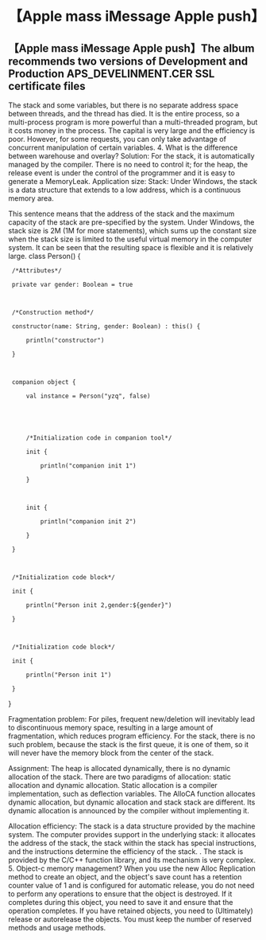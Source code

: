 # 【Apple mass iMessage Apple push】
## 【Apple mass iMessage Apple push】The album recommends two versions of Development and Production APS_DEVELINMENT.CER SSL certificate files

The stack and some variables, but there is no separate address space between threads, and the thread has died. It is the entire process, so a multi-process program is more powerful than a multi-threaded program, but it costs money in the process. The capital is very large and the efficiency is poor. However, for some requests, you can only take advantage of concurrent manipulation of certain variables. 4. What is the difference between warehouse and overlay? Solution: For the stack, it is automatically managed by the compiler. There is no need to control it; for the heap, the release event is under the control of the programmer and it is easy to generate a MemoryLeak. Application size: Stack: Under Windows, the stack is a data structure that extends to a low address, which is a continuous memory area.

This sentence means that the address of the stack and the maximum capacity of the stack are pre-specified by the system. Under Windows, the stack size is 2M (1M for more statements), which sums up the constant size when the stack size is limited to the useful virtual memory in the computer system. It can be seen that the resulting space is flexible and it is relatively large.
class Person() {

 

     /*Attributes*/

     private var gender: Boolean = true

 

     /*Construction method*/

     constructor(name: String, gender: Boolean) : this() {

         println("constructor")

     }

 

     companion object {

         val instance = Person("yzq", false)

 

 

         /*Initialization code in companion tool*/

         init {

             println("companion init 1")

         }

 

         init {

             println("companion init 2")

         }

     }

 

     /*Initialization code block*/

     init {

         println("Person init 2,gender:${gender}")

     }

 

     /*Initialization code block*/

     init {

         println("Person init 1")

     }

 

}


Fragmentation problem: For piles, frequent new/deletion will inevitably lead to discontinuous memory space, resulting in a large amount of fragmentation, which reduces program efficiency. For the stack, there is no such problem, because the stack is the first queue, it is one of them, so it will never have the memory block from the center of the stack.

Assignment: The heap is allocated dynamically, there is no dynamic allocation of the stack. There are two paradigms of allocation: static allocation and dynamic allocation. Static allocation is a compiler implementation, such as deflection variables. The AlloCA function allocates dynamic allocation, but dynamic allocation and stack stack are different. Its dynamic allocation is announced by the compiler without implementing it.

Allocation efficiency: The stack is a data structure provided by the machine system. The computer provides support in the underlying stack: it allocates the address of the stack, the stack within the stack has special instructions, and the instructions determine the efficiency of the stack. . The stack is provided by the C/C++ function library, and its mechanism is very complex. 5. Object-c memory management? When you use the new Alloc Replication method to create an object, and the object's save count has a retention counter value of 1 and is configured for automatic release, you do not need to perform any operations to ensure that the object is destroyed. If it completes during this object, you need to save it and ensure that the operation completes. If you have retained objects, you need to (Ultimately) release or autorelease the objects. You must keep the number of reserved methods and usage methods.